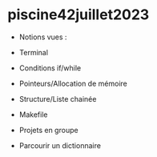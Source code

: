 # piscine42juillet2023

* Notions vues :
* Terminal
* Conditions if/while
* Pointeurs/Allocation de mémoire
* Structure/Liste chainée
* Makefile

* Projets en groupe
* Parcourir un dictionnaire
